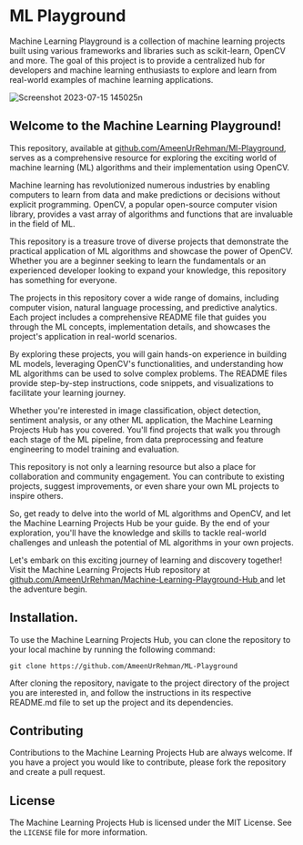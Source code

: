 # ML Playground

Machine Learning Playground is a collection of machine learning projects built using various frameworks and libraries such as scikit-learn, OpenCV and more. The goal of this project is to provide a centralized hub for developers and machine learning enthusiasts to explore and learn from real-world examples of machine learning applications.

![Screenshot 2023-07-15 145025n](https://github.com/AmeenUrRehman/ML-Playground/assets/83868776/f4dcc8b6-c459-4e32-a637-f6821bd6e299)

## Welcome to the Machine Learning Playground! 

This repository, available at [github.com/AmeenUrRehman/Ml-Playground](https://github.com/AmeenUrRehman/ML-Playground/tree/up-pages), serves as a comprehensive resource for exploring the exciting world of machine learning (ML) algorithms and their implementation using OpenCV.

Machine learning has revolutionized numerous industries by enabling computers to learn from data and make predictions or decisions without explicit programming. OpenCV, a popular open-source computer vision library, provides a vast array of algorithms and functions that are invaluable in the field of ML.

This repository is a treasure trove of diverse projects that demonstrate the practical application of ML algorithms and showcase the power of OpenCV. Whether you are a beginner seeking to learn the fundamentals or an experienced developer looking to expand your knowledge, this repository has something for everyone.

The projects in this repository cover a wide range of domains, including computer vision, natural language processing, and predictive analytics. Each project includes a comprehensive README file that guides you through the ML concepts, implementation details, and showcases the project's application in real-world scenarios.

By exploring these projects, you will gain hands-on experience in building ML models, leveraging OpenCV's functionalities, and understanding how ML algorithms can be used to solve complex problems. The README files provide step-by-step instructions, code snippets, and visualizations to facilitate your learning journey.

Whether you're interested in image classification, object detection, sentiment analysis, or any other ML application, the Machine Learning Projects Hub has you covered. You'll find projects that walk you through each stage of the ML pipeline, from data preprocessing and feature engineering to model training and evaluation.

This repository is not only a learning resource but also a place for collaboration and community engagement. You can contribute to existing projects, suggest improvements, or even share your own ML projects to inspire others.

So, get ready to delve into the world of ML algorithms and OpenCV, and let the Machine Learning Projects Hub be your guide. By the end of your exploration, you'll have the knowledge and skills to tackle real-world challenges and unleash the potential of ML algorithms in your own projects.

Let's embark on this exciting journey of learning and discovery together! Visit the Machine Learning Projects Hub repository at [github.com/AmeenUrRehman/Machine-Learning-Playground-Hub ](https://github.com/AmeenUrRehman/ML-Playground/tree/up-pages)and let the adventure begin.

## Installation.

To use the Machine Learning Projects Hub, you can clone the repository to your local machine by running the following command:

```
git clone https://github.com/AmeenUrRehman/ML-Playground
```

After cloning the repository, navigate to the project directory of the project you are interested in, and follow the instructions in its respective README.md file to set up the project and its dependencies.

## Contributing

Contributions to the Machine Learning Projects Hub are always welcome. If you have a project you would like to contribute, please fork the repository and create a pull request. 

## License

The Machine Learning Projects Hub is licensed under the MIT License. See the `LICENSE` file for more information.
